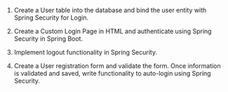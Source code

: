 1. Create a User table into the database and bind the user entity with Spring 
Security for Login. 

2. Create a Custom Login Page in HTML and authenticate using Spring 
Security in Spring Boot. 

3. Implement logout functionality in Spring Security. 

4. Create a User registration form and validate the form. Once information is 
validated and saved, write functionality to auto-login using Spring Security.